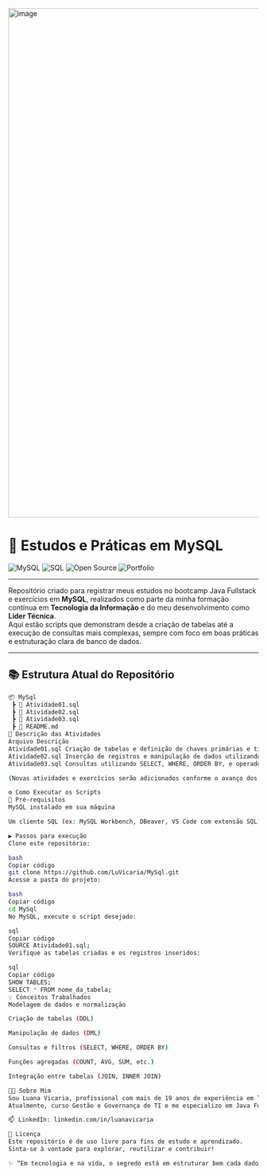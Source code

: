 <img width="1536" height="1024" alt="image" src="https://github.com/user-attachments/assets/8183e40e-4295-4ab8-978e-123198c7b6ab" />


# 🧩 Estudos e Práticas em MySQL

![MySQL](https://img.shields.io/badge/MySQL-005C84?style=for-the-badge&logo=mysql&logoColor=white)
![SQL](https://img.shields.io/badge/SQL-336791?style=for-the-badge&logo=database&logoColor=white)
![Open Source](https://img.shields.io/badge/Open%20Source-✔️-brightgreen?style=for-the-badge)
![Portfolio](https://img.shields.io/badge/Portfólio-Tech%20Leader-orange?style=for-the-badge)

---

Repositório criado para registrar meus estudos no bootcamp Java Fullstack e exercícios em **MySQL**, realizados como parte da minha formação contínua em **Tecnologia da Informação** e do meu desenvolvimento como **Líder Técnica**.  
Aqui estão scripts que demonstram desde a criação de tabelas até a execução de consultas mais complexas, sempre com foco em boas práticas e estruturação clara de banco de dados.

---

## 📚 Estrutura Atual do Repositório

```bash
📦 MySql
 ┣ 📜 Atividade01.sql
 ┣ 📜 Atividade02.sql
 ┣ 📜 Atividade03.sql
 ┣ 📜 README.md
🧾 Descrição das Atividades
Arquivo	Descrição
Atividade01.sql	Criação de tabelas e definição de chaves primárias e tipos de dados.
Atividade02.sql	Inserção de registros e manipulação de dados utilizando comandos INSERT, UPDATE e DELETE.
Atividade03.sql	Consultas utilizando SELECT, WHERE, ORDER BY, e operadores lógicos.

(Novas atividades e exercícios serão adicionados conforme o avanço dos estudos.)

⚙️ Como Executar os Scripts
🔧 Pré-requisitos
MySQL instalado em sua máquina

Um cliente SQL (ex: MySQL Workbench, DBeaver, VS Code com extensão SQL)

▶️ Passos para execução
Clone este repositório:

bash
Copiar código
git clone https://github.com/LuVicaria/MySql.git
Acesse a pasta do projeto:

bash
Copiar código
cd MySql
No MySQL, execute o script desejado:

sql
Copiar código
SOURCE Atividade01.sql;
Verifique as tabelas criadas e os registros inseridos:

sql
Copiar código
SHOW TABLES;
SELECT * FROM nome_da_tabela;
💡 Conceitos Trabalhados
Modelagem de dados e normalização

Criação de tabelas (DDL)

Manipulação de dados (DML)

Consultas e filtros (SELECT, WHERE, ORDER BY)

Funções agregadas (COUNT, AVG, SUM, etc.)

Integração entre tabelas (JOIN, INNER JOIN)

👩‍💻 Sobre Mim
Sou Luana Vicaria, profissional com mais de 19 anos de experiência em Tecnologia da Informação, apaixonada por inovação, aprendizado contínuo e liderança técnica.
Atualmente, curso Gestão e Governança de TI e me especializo em Java Full Stack pela Generation, aprimorando habilidades em desenvolvimento e bancos de dados.

📫 LinkedIn: linkedin.com/in/luanavicaria

📜 Licença
Este repositório é de uso livre para fins de estudo e aprendizado.
Sinta-se à vontade para explorar, reutilizar e contribuir!

✨ “Em tecnologia e na vida, o segredo está em estruturar bem cada dado e cada experiência.”
